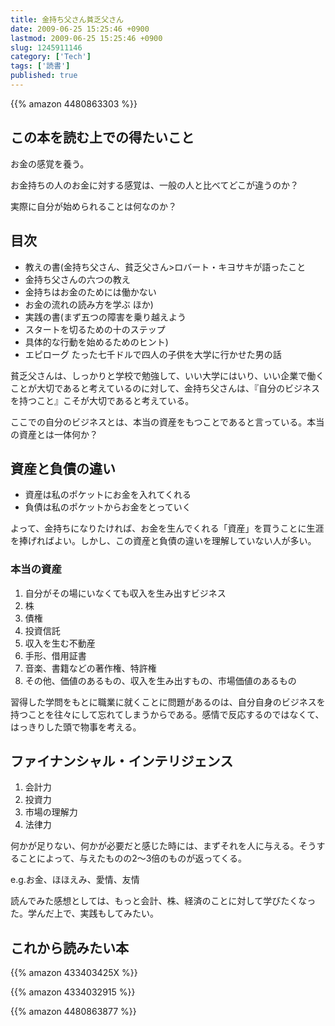```yaml
---
title: 金持ち父さん貧乏父さん
date: 2009-06-25 15:25:46 +0900
lastmod: 2009-06-25 15:25:46 +0900
slug: 1245911146
category: ['Tech']
tags: ['読書']
published: true
---
```



{{% amazon 4480863303 %}}

## この本を読む上での得たいこと

お金の感覚を養う。

お金持ちの人のお金に対する感覚は、一般の人と比べてどこが違うのか？

実際に自分が始められることは何なのか？
        

## 目次

- 教えの書(金持ち父さん、貧乏父さん>ロバート・キヨサキが語ったこと
- 金持ち父さんの六つの教え
- 金持ちはお金のためには働かない
- お金の流れの読み方を学ぶ ほか)
- 実践の書(まず五つの障害を乗り越えよう
- スタートを切るための十のステップ
- 具体的な行動を始めるためのヒント)
- エピローグ たった七千ドルで四人の子供を大学に行かせた男の話



貧乏父さんは、しっかりと学校で勉強して、いい大学にはいり、いい企業で働くことが大切であると考えているのに対して、金持ち父さんは、『自分のビジネスを持つこと』こそが大切であると考えている。

ここでの自分のビジネスとは、本当の資産をもつことであると言っている。本当の資産とは一体何か？


## 資産と負債の違い

- 資産は私のポケットにお金を入れてくれる
- 負債は私のポケットからお金をとっていく

よって、金持ちになりたければ、お金を生んでくれる「資産」を買うことに生涯を捧げればよい。しかし、この資産と負債の違いを理解していない人が多い。


### 本当の資産
    
<ol>
<li>自分がその場にいなくても収入を生み出すビジネス</li>
<li>株</li>
<li>債権</li>
<li>投資信託</li>
<li>収入を生む不動産</li>
<li>手形、借用証書</li>
<li>音楽、書籍などの著作権、特許権</li>
<li>その他、価値のあるもの、収入を生み出すもの、市場価値のあるもの</li>
</ol>

習得した学問をもとに職業に就くことに問題があるのは、自分自身のビジネスを持つことを往々にして忘れてしまうからである。感情で反応するのではなくて、はっきりした頭で物事を考える。


## ファイナンシャル・インテリジェンス
    
<ol>
<li>会計力</li>
<li>投資力</li>
<li>市場の理解力</li>
<li>法律力</li>
</ol>

何かが足りない、何かが必要だと感じた時には、まずそれを人に与える。そうすることによって、与えたものの2〜3倍のものが返ってくる。

e.g.お金、ほほえみ、愛情、友情

読んでみた感想としては、もっと会計、株、経済のことに対して学びたくなった。学んだ上で、実践もしてみたい。


## これから読みたい本

{{% amazon 433403425X %}}

{{% amazon 4334032915 %}}

{{% amazon 4480863877 %}}